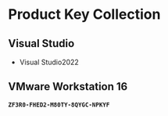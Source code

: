 
# Product Key Collection

## **Visual Studio**
- Visual Studio2022

## **VMware Workstation 16**
**`ZF3R0-FHED2-M80TY-8QYGC-NPKYF`**